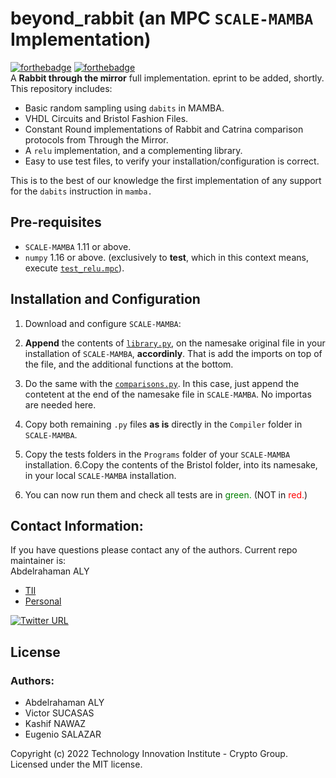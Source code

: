 # beyond_rabbit (an MPC `SCALE-MAMBA` Implementation)
[![forthebadge](https://forthebadge.com/images/badges/powered-by-black-magic.svg)](https://eprint.iacr.org/2022/202)
[![forthebadge](https://forthebadge.com/images/badges/built-by-codebabes.svg)](https://cryptography.tii.ae/about-us)\
A __Rabbit through the mirror__ full implementation. eprint to be added, shortly. This repository includes:

* Basic random sampling using `dabits` in MAMBA. 
* VHDL Circuits and Bristol Fashion Files.
* Constant Round implementations of Rabbit and Catrina comparison protocols from Through the Mirror.  
* A `relu` implementation, and a complementing library.
* Easy to use test files, to verify your installation/configuration is correct.

This is to the best of our knowledge the first implementation of any support for the `dabits` instruction in `mamba.`

## Pre-requisites
* `SCALE-MAMBA` 1.11 or above. 
* `numpy` 1.16 or above. (exclusively to __test__, which in this context means, execute [`test_relu.mpc`](beyond_rabbit/test_relu/test_relu.mpc)).

## Installation and Configuration
1. Download and configure `SCALE-MAMBA`:

2. **Append** the contents of [`library.py`](beyond_rabbit/Compiler/library.py), on the namesake original file in your installation of `SCALE-MAMBA`, __accordinly__. That is add the imports on top of the file, and the additional functions at the bottom. 
3. Do the same with the [`comparisons.py`](beyond_rabbit/Compiler/library.py). In this case, just append the contetent at the end of the namesake file in `SCALE-MAMBA`.  No importas are needed here. 
4. Copy both remaining `.py` files __as is__ directly in the `Compiler` folder in `SCALE-MAMBA`. 
5. Copy the tests folders in the `Programs` folder of your `SCALE-MAMBA` installation. 
6.Copy the contents of the Bristol folder, into its namesake, in your local `SCALE-MAMBA` installation. 
7. You can now run them and check all tests are in <span style='color:green'>green.</span> (NOT in <span style='color:red'>red.</span>)

## Contact Information:
If you have questions please contact any of the authors. Current repo maintainer is:\
Abdelrahaman ALY
  * [TII](mailto:abdelrahaman.aly@tii.ae) 
  * [Personal](mailto:abdelrahaman.aly@gmail.ae) 
 
[![Twitter URL](https://img.shields.io/twitter/url/https/twitter.com/abdito_8.svg?style=social&label=Follow%20%40abdito_8)](https://twitter.com/abdito_8)
## License
### Authors: 
* Abdelrahaman ALY
* Victor SUCASAS
* Kashif NAWAZ
* Eugenio SALAZAR


Copyright (c) 2022 Technology Innovation Institute - Crypto Group.\
Licensed under the MIT license.
